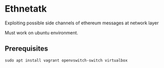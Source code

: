 # Ethnetatk
Exploiting possible side channels of ethereum messages at network layer

Must work on ubuntu environment.

## Prerequisites
```
sudo apt install vagrant openvswitch-switch virtualbox
```
